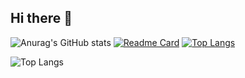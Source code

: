 ## Hi there 👋

![Anurag's GitHub stats](https://github-readme-stats.vercel.app/api?username=Torchman005&show_icons=true&theme=radical&title_color=#F8F8FF)  <!-- Github统计卡片 -->
[![Readme Card](https://github-readme-stats.vercel.app/api/pin/?username=Torchman005&repo=github-readme-stats)](https://github.com/Torchman005/github-readme-stats) <!-- 允许仓库置顶超过6个 -->
[![Top Langs](https://github-readme-stats.vercel.app/api/top-langs/?username=Torchman005)](https://github.com/Torchman005/github-readme-stats)

![Top Langs](https://github-readme-stats.vercel.app/api/top-langs/?username=anuraghazra)  <!-- 使用语言统计 -->




<!--
**Torchman005/Torchman005** is a ✨ _special_ ✨ repository because its `README.md` (this file) appears on your GitHub profile.

Here are some ideas to get you started:

- 🔭 I’m currently working on ...
- 🌱 I’m currently learning ...
- 👯 I’m looking to collaborate on ...
- 🤔 I’m looking for help with ...
- 💬 Ask me about ...
- 📫 How to reach me: ...
- 😄 Pronouns: ...
- ⚡ Fun fact: ...
-->
